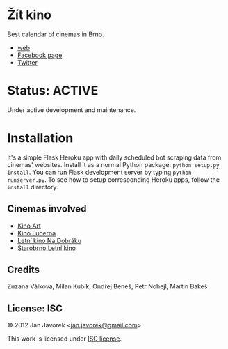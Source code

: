 # Žít kino

Best calendar of cinemas in Brno.

- [web](http://zitkino.cz)
- [Facebook page](https://www.facebook.com/zitkino)
- [Twitter](https://twitter.com/zitkino)

# Status: ACTIVE

Under active development and maintenance.

# Installation

It's a simple Flask Heroku app with daily scheduled bot scraping data from cinemas' websites. Install it as a normal Python package: `python setup.py install`. You can run Flask development server by typing `python runserver.py`. To see how to setup corresponding Heroku apps, follow the `install` directory.

## Cinemas involved

- [Kino Art](http://www.kinoartbrno.cz/)
- [Kino Lucerna](http://www.kinolucerna.info/)
- [Letní kino Na Dobráku](http://www.kinonadobraku.cz/)
- [Starobrno Letní kino](http://www.letnikinobrno.cz/)

## Credits

Zuzana Válková, Milan Kubík, Ondřej Beneš, Petr Nohejl, Martin Bakeš

## License: ISC

© 2012 Jan Javorek &lt;<a
href="mailto:jan.javorek&#64;gmail.com">jan.javorek&#64;gmail.com</a>&gt;

This work is licensed under [ISC license](https://en.wikipedia.org/wiki/ISC_license).

